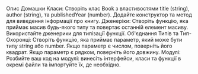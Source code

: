 Опис Домашки
Класи: Створіть клас Book з властивостями title (string), author (string), та publishedYear (number). Додайте конструктор та метод для виведення інформації про книгу.
Дженеріки: Створіть функцію, яка приймає масив будь-якого типу та повертає останній елемент масиву. Використайте дженерики для типізації функції.
Об'єднання Типів та Тип-Охоронці: Створіть функцію, яка приймає параметр, який може бути типу string або number. Якщо параметр є числом, поверніть його квадрат. Якщо параметр є рядком, поверніть його довжину.
Модулі: Розбийте ваш код на модулі: винесіть інтерфейси, класи та функції в окремі файли та імпортуйте їх, де необхідно.
